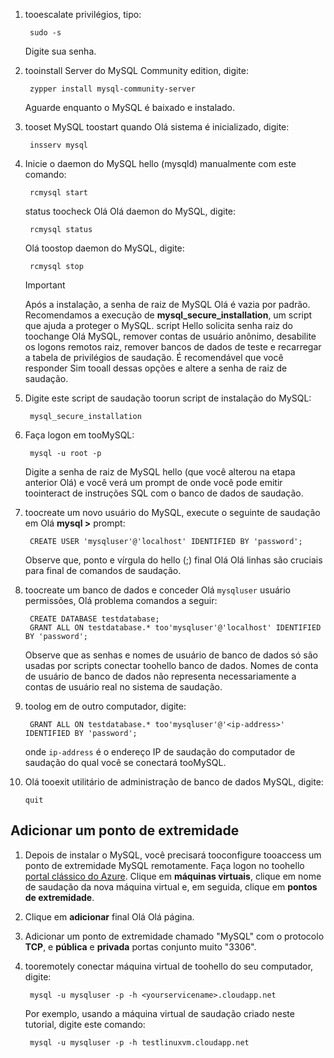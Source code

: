 
1. tooescalate privilégios, tipo:
   
        sudo -s
   
    Digite sua senha.
2. tooinstall Server do MySQL Community edition, digite:
   
        zypper install mysql-community-server
   
    Aguarde enquanto o MySQL é baixado e instalado.
3. tooset MySQL toostart quando Olá sistema é inicializado, digite:
   
        insserv mysql
4. Inicie o daemon do MySQL hello (mysqld) manualmente com este comando:
   
        rcmysql start
   
    status toocheck Olá Olá daemon do MySQL, digite:
   
        rcmysql status
   
    Olá toostop daemon do MySQL, digite:
   
        rcmysql stop
   
   > [!IMPORTANT]
   > Após a instalação, a senha de raiz de MySQL Olá é vazia por padrão. Recomendamos a execução de **mysql\_secure\_installation**, um script que ajuda a proteger o MySQL. script Hello solicita senha raiz do toochange Olá MySQL, remover contas de usuário anônimo, desabilite os logons remotos raiz, remover bancos de dados de teste e recarregar a tabela de privilégios de saudação. É recomendável que você responder Sim tooall dessas opções e altere a senha de raiz de saudação.
   > 
   > 
5. Digite este script de saudação toorun script de instalação do MySQL:
   
        mysql_secure_installation
6. Faça logon em tooMySQL:
   
        mysql -u root -p
   
    Digite a senha de raiz de MySQL hello (que você alterou na etapa anterior Olá) e você verá um prompt de onde você pode emitir toointeract de instruções SQL com o banco de dados de saudação.
7. toocreate um novo usuário do MySQL, execute o seguinte de saudação em Olá **mysql >** prompt:
   
        CREATE USER 'mysqluser'@'localhost' IDENTIFIED BY 'password';
   
    Observe que, ponto e vírgula do hello (;) final Olá Olá linhas são cruciais para final de comandos de saudação.
8. toocreate um banco de dados e conceder Olá `mysqluser` usuário permissões, Olá problema comandos a seguir:
   
        CREATE DATABASE testdatabase;
        GRANT ALL ON testdatabase.* too'mysqluser'@'localhost' IDENTIFIED BY 'password';
   
    Observe que as senhas e nomes de usuário de banco de dados só são usadas por scripts conectar toohello banco de dados.  Nomes de conta de usuário de banco de dados não representa necessariamente a contas de usuário real no sistema de saudação.
9. toolog em de outro computador, digite:
   
        GRANT ALL ON testdatabase.* too'mysqluser'@'<ip-address>' IDENTIFIED BY 'password';
   
    onde `ip-address` é o endereço IP de saudação do computador de saudação do qual você se conectará tooMySQL.
10. Olá tooexit utilitário de administração de banco de dados MySQL, digite:
    
        quit

## <a name="add-an-endpoint"></a>Adicionar um ponto de extremidade
1. Depois de instalar o MySQL, você precisará tooconfigure tooaccess um ponto de extremidade MySQL remotamente. Faça logon no toohello [portal clássico do Azure][AzurePortal]. Clique em **máquinas virtuais**, clique em nome de saudação da nova máquina virtual e, em seguida, clique em **pontos de extremidade**.
2. Clique em **adicionar** final Olá Olá página.
3. Adicionar um ponto de extremidade chamado "MySQL" com o protocolo **TCP**, e **pública** e **privada** portas conjunto muito "3306".
4. tooremotely conectar máquina virtual de toohello do seu computador, digite:
   
        mysql -u mysqluser -p -h <yourservicename>.cloudapp.net
   
    Por exemplo, usando a máquina virtual de saudação criado neste tutorial, digite este comando:
   
        mysql -u mysqluser -p -h testlinuxvm.cloudapp.net

[MySQLDocs]: http://dev.mysql.com/doc/
[AzurePortal]: http://manage.windowsazure.com

[Image9]: ./media/install-and-run-mysql-on-opensuse-vm/LinuxVmAddEndpointMySQL.png
